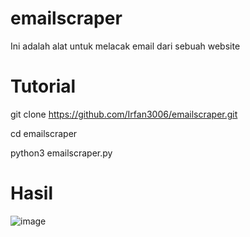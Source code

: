 # emailscraper
Ini adalah alat untuk melacak email dari sebuah website

# Tutorial
git clone https://github.com/Irfan3006/emailscraper.git

cd emailscraper

python3 emailscraper.py

# Hasil
![image](https://user-images.githubusercontent.com/92904571/229561956-bfb518d2-167a-478e-a003-543310173086.png)
